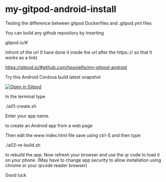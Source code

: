 # my-gitpod-android-install


Testing the difference between gitpod Dockerfiles and .gitpod.yml files



You can build any github repository by inserting

gitpod.io/# 

infront of the url (I have done it inside the url after the https::// so that it works as a link)

https://gitpod.io/#github.com/hpssjellis/my-gitpod-android



Try this Android Cordova build latest snapshot

[![Open in Gitpod](https://gitpod.io/button/open-in-gitpod.svg)](https://gitpod.io#snapshot/91814c8e-4339-4a30-a89f-2dacf84fa93c)


In the terminal type

./a01-create.sh  

Enter your app name.

to create an Android app from a web page

Then edit the www index.html file save using ctrl-S and then type

./a02-re-build.sh


to rebuild the app. Now refresh your browser and use the qr code to load it on your phone.
(May have to change app security to allow installation using chrome or your qrcode reader browser)


Good luck




